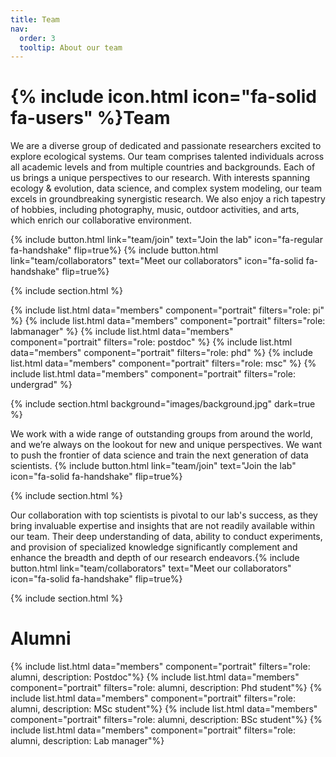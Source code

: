 ```yaml
---
title: Team
nav:
  order: 3
  tooltip: About our team
---
```


# {% include icon.html icon="fa-solid fa-users" %}Team

We are a diverse group of dedicated and passionate researchers excited to explore ecological systems. Our team comprises talented individuals across all academic levels and from multiple countries and backgrounds. Each of us brings a unique perspectives to our research. With interests spanning ecology & evolution, data science, and complex system modeling, our team excels in groundbreaking synergistic research. We also enjoy a rich tapestry of hobbies, including photography, music, outdoor activities, and arts, which enrich our collaborative environment.

{% include button.html link="team/join" text="Join the lab" icon="fa-regular fa-handshake" flip=true%} {% include button.html link="team/collaborators" text="Meet our collaborators" icon="fa-solid fa-handshake" flip=true%}

{% include section.html %}

{% include list.html data="members" component="portrait" filters="role: pi" %}
{% include list.html data="members" component="portrait" filters="role: labmanager" %}
{% include list.html data="members" component="portrait" filters="role: postdoc" %}
{% include list.html data="members" component="portrait" filters="role: phd" %}
{% include list.html data="members" component="portrait" filters="role: msc" %}
{% include list.html data="members" component="portrait" filters="role: undergrad" %}


{% include section.html background="images/background.jpg" dark=true %}

We work with a wide range of outstanding groups from around the world, and we’re always on the lookout for new and unique perspectives. We want to push the frontier of data science and train the next generation of data scientists.
{% include button.html link="team/join" text="Join the lab" icon="fa-solid fa-handshake" flip=true%}

{% include section.html %}

Our collaboration with top scientists is pivotal to our lab's success, as they bring invaluable expertise and insights that are not readily available within our team. Their deep understanding of data, ability to conduct experiments, and provision of specialized knowledge significantly complement and enhance the breadth and depth of our research endeavors.{% include button.html link="team/collaborators" text="Meet our collaborators" icon="fa-solid fa-handshake" flip=true%}

{% include section.html %}

# Alumni

{% include list.html data="members" component="portrait" filters="role: alumni, description: Postdoc"%}
{% include list.html data="members" component="portrait" filters="role: alumni, description: Phd student"%}
{% include list.html data="members" component="portrait" filters="role: alumni, description: MSc student"%}
{% include list.html data="members" component="portrait" filters="role: alumni, description: BSc student"%}
{% include list.html data="members" component="portrait" filters="role: alumni, description: Lab manager"%}

